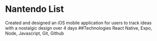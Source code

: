# Nantendo List
 Created and designed an iOS mobile application for users to track ideas with a nostalgic design over 4 days
##Technologies
React Native, Expo, Node, Javascript, Git, Github
